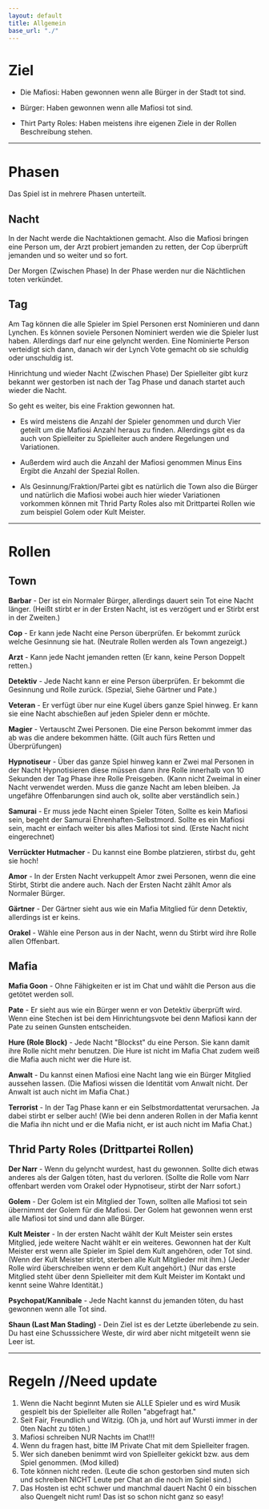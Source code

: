 ```yaml
---
layout: default
title: Allgemein
base_url: "./"
---
```


# <a id="goal"></a>Ziel

- Die Mafiosi: Haben gewonnen wenn alle Bürger in der Stadt tot sind.

- Bürger: Haben gewonnen wenn alle Mafiosi tot sind.

- Thirt Party Roles: Haben meistens ihre eigenen Ziele in der Rollen Beschreibung stehen.

---

# <a id="phases"></a>Phasen

Das Spiel ist in mehrere Phasen unterteilt.

## Nacht
In der Nacht werde die Nachtaktionen gemacht.
Also die Mafiosi bringen eine Person um, der Arzt probiert jemanden zu retten,
der Cop überprüft jemanden und so weiter und so fort.

Der Morgen (Zwischen Phase)
In der Phase werden nur die Nächtlichen toten verkündet.

## Tag
Am Tag können die alle Spieler im Spiel Personen erst Nominieren und dann Lynchen. Es können soviele Personen Nominiert werden wie die Spieler lust haben. Allerdings darf nur eine gelyncht werden. Eine Nominierte Person verteidigt sich dann, danach wir der Lynch Vote gemacht ob sie schuldig oder unschuldig ist.

Hinrichtung und wieder Nacht (Zwischen Phase)
Der Spielleiter gibt kurz bekannt wer gestorben ist nach der Tag Phase und danach startet auch wieder die Nacht.

So geht es weiter, bis eine Fraktion gewonnen hat.


- Es wird meistens die Anzahl der Spieler genommen und durch Vier geteilt um die Mafiosi Anzahl heraus zu finden. Allerdings gibt es da auch von Spielleiter zu Spielleiter auch andere Regelungen und Variationen.

- Außerdem wird auch die Anzahl der Mafiosi genommen Minus Eins Ergibt die Anzahl der Spezial Rollen.

- Als Gesinnung/Fraktion/Partei gibt es natürlich die Town also die Bürger und natürlich die Mafiosi wobei auch hier wieder Variationen vorkommen können mit Thrid Party Roles also mit Drittpartei Rollen wie zum beispiel Golem oder Kult Meister.

---

# <a id="roles"></a>Rollen

## Town

**Barbar** - Der ist ein Normaler Bürger, allerdings dauert sein Tot eine Nacht länger. (Heißt stirbt er in der Ersten Nacht, ist es verzögert und er Stirbt erst in der Zweiten.)

**Cop** - Er kann jede Nacht eine Person überprüfen. Er bekommt zurück welche Gesinnung sie hat. (Neutrale Rollen werden als Town angezeigt.)

**Arzt** - Kann jede Nacht jemanden retten (Er kann, keine Person Doppelt retten.)

**Detektiv** - Jede Nacht kann er eine Person überprüfen. Er bekommt die Gesinnung und Rolle zurück. (Spezial, Siehe Gärtner und Pate.)

**Veteran** - Er verfügt über nur eine Kugel übers ganze Spiel hinweg. Er kann sie eine Nacht abschießen auf jeden Spieler denn er möchte.

**Magier** - Vertauscht Zwei Personen. Die eine Person bekommt immer das ab was die andere bekommen hätte. (Gilt auch fürs Retten und Überprüfungen)

**Hypnotiseur** - Über das ganze Spiel hinweg kann er Zwei mal Personen in der Nacht Hypnotisieren diese müssen dann ihre Rolle innerhalb von 10 Sekunden der Tag Phase ihre Rolle Preisgeben. (Kann nicht Zweimal in einer Nacht verwendet werden. Muss die ganze Nacht am leben bleiben. Ja ungefähre Offenbarungen sind auch ok, sollte aber verständlich sein.)

**Samurai** - Er muss jede Nacht einen Spieler Töten, Sollte es kein Mafiosi sein, begeht der Samurai Ehrenhaften-Selbstmord. Sollte es ein Mafiosi sein, macht er einfach weiter bis alles Mafiosi tot sind. (Erste Nacht nicht eingerechnet)

**Verrückter Hutmacher** - Du kannst eine Bombe platzieren, stirbst du, geht sie hoch!

**Amor** - In der Ersten Nacht verkuppelt Amor zwei Personen, wenn die eine Stirbt, Stirbt die andere auch. Nach der Ersten Nacht zählt Amor als Normaler Bürger.

**Gärtner** - Der Gärtner sieht aus wie ein Mafia Mitglied für denn Detektiv, allerdings ist er keins.

**Orakel** - Wähle eine Person aus in der Nacht, wenn du Stirbt wird ihre Rolle allen Offenbart.

## Mafia

**Mafia Goon** - Ohne Fähigkeiten er ist im Chat und wählt die Person aus die getötet werden soll.

**Pate** - Er sieht aus wie ein Bürger wenn er von Detektiv überprüft wird. Wenn eine Stechen ist bei dem Hinrichtungsvote bei denn Mafiosi kann der Pate zu seinen Gunsten entscheiden.

**Hure (Role Block)** - Jede Nacht "Blockst" du eine Person. Sie kann damit ihre Rolle nicht mehr benutzen. Die Hure ist nicht im Mafia Chat zudem weiß die Mafia auch nicht wer die Hure ist.

**Anwalt** - Du kannst einen Mafiosi eine Nacht lang wie ein Bürger Mitglied aussehen lassen. (Die Mafiosi wissen die Identität vom Anwalt nicht. Der Anwalt ist auch nicht im Mafia Chat.)

**Terrorist** - In der Tag Phase kann er ein Selbstmordattentat verursachen. Ja dabei stirbt er selber auch! (Wie bei denn anderen Rollen in der Mafia kennt die Mafia ihn nicht und er die Mafia nicht, er ist auch nicht im Mafia Chat.)

## Thrid Party Roles (Drittpartei Rollen)

**Der Narr** - Wenn du gelyncht wurdest, hast du gewonnen. Sollte dich etwas anderes als der Galgen töten, hast du verloren. (Sollte die Rolle vom Narr offenbart werden vom Orakel oder Hypnotiseur, stirbt der Narr sofort.)

**Golem** - Der Golem ist ein Mitglied der Town, sollten alle Mafiosi tot sein übernimmt der Golem für die Mafiosi. Der Golem hat gewonnen wenn erst alle Mafiosi tot sind und dann alle Bürger.

**Kult Meister** - In der ersten Nacht wählt der Kult Meister sein erstes Mitglied,  jede weitere Nacht wählt er ein weiteres. Gewonnen hat der Kult Meister erst wenn alle Spieler im Spiel dem Kult angehören, oder Tot sind. (Wenn der Kult Meister stirbt, sterben alle Kult Mitglieder mit ihm.) (Jeder Rolle wird überschreiben wenn er dem Kult angehört.) (Nur das erste Mitglied steht über denn Spielleiter mit dem Kult Meister im Kontakt und kennt seine Wahre Identität.)

**Psychopat/Kannibale** - Jede Nacht kannst du jemanden töten, du hast gewonnen wenn alle Tot sind.

**Shaun (Last Man Stading)** - Dein Ziel ist es der Letzte überlebende zu sein. Du hast eine Schusssichere Weste, dir wird aber nicht mitgeteilt wenn sie Leer ist.

---

# <a id="rules"></a>Regeln //Need update

1. Wenn die Nacht beginnt Muten sie ALLE Spieler und es wird Musik gespielt bis der Spielleiter alle Rollen "abgefragt hat."
2. Seit Fair, Freundlich und Witzig. (Oh ja, und hört auf Wursti immer in der 0ten Nacht zu töten.)
3. Mafiosi schreiben NUR Nachts im Chat!!!
4. Wenn du fragen hast, bitte IM Private Chat mit dem Spielleiter fragen.
5. Wer sich daneben benimmt wird von Spielleiter gekickt bzw. aus dem Spiel genommen. (Mod killed)
6. Tote können nicht reden. (Leute die schon gestorben sind muten sich und schreiben NICHT Leute per Chat an die noch im Spiel sind.)
7. Das Hosten ist echt schwer und manchmal dauert Nacht 0 ein bisschen also Quengelt nicht rum! Das ist so schon nicht ganz so easy!

